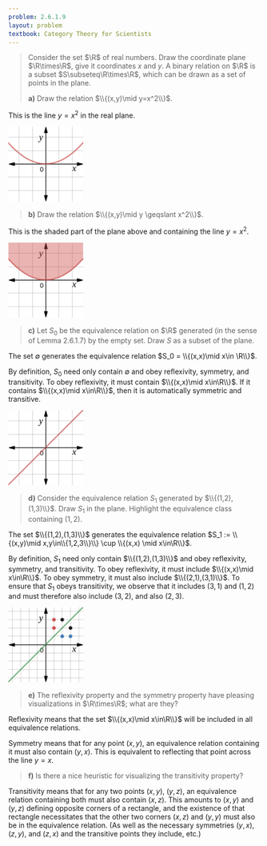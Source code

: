 ```yaml
---
problem: 2.6.1.9 
layout: problem
textbook: Category Theory for Scientists
---
```


> Consider the set $\R$ of real numbers. Draw the coordinate plane $\R\times\R$,
> give it coordinates $x$ and $y$. A binary relation on $\R$ is a subset
> $S\subseteq\R\times\R$, which can be drawn as a set of points in the plane.
> 
> **a)** Draw the relation $\\{(x,y)\mid y=x^2\\}$.

This is the line $y = x^2$ in the real plane.

<img src="/images/psets/ctfs-p3/desmos001.png" alt="2.6.1.9a" width="150px" />

> **b)** Draw the relation $\\{(x,y)\mid y \geqslant x^2\\}$.

This is the shaded part of the plane above and containing the line $y = x^2$.

<img src="/images/psets/ctfs-p3/desmos002.png" alt="2.6.1.9b" width="150px" />
 
> **c)** Let $S_0$ be the equivalence relation on $\R$ generated (in the sense
> of Lemma 2.6.1.7) by the empty set. Draw $S$ as a subset of the plane.

The set $\emptyset$ generates the equivalence relation $S_0 = \\{(x,x)\mid x\in
\R\\}$. 

By definition, $S_0$ need only contain $\emptyset$ and obey reflexivity,
symmetry, and transitivity. To obey reflexivity, it must contain $\\{(x,x)\mid
x\in\R\\}$. If it contains $\\{(x,x)\mid x\in\R\\}$, then it is automatically
symmetric and transitive. 

<img src="/images/psets/ctfs-p3/desmos003.png" alt="2.6.1.9c" width="150px" />
 
> **d)** Consider the equivalence relation $S_1$ generated by $\\{(1,2),(1,3)\\}$.
> Draw $S_1$ in the plane. Highlight the equivalence class containing $(1,2)$.

The set $\\{(1,2),(1,3)\\}$ generates the equivalence relation $S_1 :=
\\{(x,y)\mid x,y\in\\{1,2,3\\}\\} \cup \\{(x,x) \mid x\in\R\\}$.

By definition, $S_1$ need only contain $\\{(1,2),(1,3)\\}$ and obey reflexivity,
symmetry, and transitivity. To obey reflexivity, it must include $\\{(x,x)\mid
x\in\R\\}$. To obey symmetry, it must also include $\\{(2,1),(3,1)\\}$. To
ensure that $S_1$ obeys transitivity, we observe that it includes $(3,1)$ and
$(1,2)$ and must therefore also include $(3,2)$, and also $(2,3)$.

<img src="/images/psets/ctfs-p3/desmos004.png" alt="2.6.1.9d" width="150px" />
 
> **e)** The reflexivity property and the symmetry property have pleasing
> visualizations in $\R\times\R$; what are they?

Reflexivity means that the set $\\{(x,x)\mid x\in\R\\}$ will be included in all
equivalence relations.

Symmetry means that for any point $(x,y)$, an equivalence relation containing
it must also contain $(y,x)$. This is equivalent to reflecting that point across
the line $y=x$.

> **f)** Is there a nice heuristic for visualizing the transitivity property?

Transitivity means that for any two points $(x,y)$, $(y,z)$, an equivalence
relation containing both must also contain $(x,z)$. This amounts to $(x,y)$ and
$(y,z)$ defining opposite corners of a rectangle, and the existence of that
rectangle necessitates that the other two corners $(x,z)$ and $(y,y)$ must also
be in the equivalence relation. (As well as the necessary symmetries $(y,x)$,
$(z,y)$, and $(z,x)$ and the transitive points they include, etc.)
